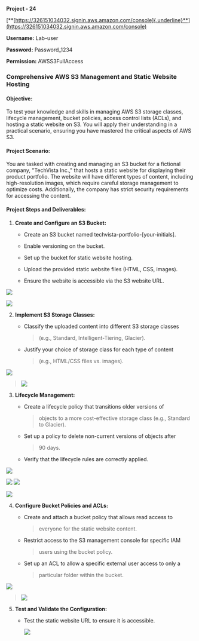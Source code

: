 **Project - 24**

[**[https://326151034032.signin.aws.amazon.com/console]{.underline}**](https://326151034032.signin.aws.amazon.com/console)

**Username:** Lab-user

**Password:** Password\_1234

**Permission:** AWSS3FullAccess

### **Comprehensive AWS S3 Management and Static Website Hosting**

#### **Objective:**

To test your knowledge and skills in managing AWS S3 storage classes,
lifecycle management, bucket policies, access control lists (ACLs), and
hosting a static website on S3. You will apply their understanding in a
practical scenario, ensuring you have mastered the critical aspects of
AWS S3.

#### **Project Scenario:**

You are tasked with creating and managing an S3 bucket for a fictional
company, \"TechVista Inc.,\" that hosts a static website for displaying
their product portfolio. The website will have different types of
content, including high-resolution images, which require careful storage
management to optimize costs. Additionally, the company has strict
security requirements for accessing the content.

#### **Project Steps and Deliverables:**

1.  **Create and Configure an S3 Bucket:**

    -   Create an S3 bucket named techvista-portfolio-\[your-initials\].

    -   Enable versioning on the bucket.

    -   Set up the bucket for static website hosting.

    -   Upload the provided static website files (HTML, CSS, images).

    -   Ensure the website is accessible via the S3 website URL.

![](.//media/image1.png)

![](.//media/image2.png)

2.  **Implement S3 Storage Classes:**

    -   Classify the uploaded content into different S3 storage classes
        > (e.g., Standard, Intelligent-Tiering, Glacier).

    -   Justify your choice of storage class for each type of content
        > (e.g., HTML/CSS files vs. images).

![](.//media/image3.png)

> ![](.//media/image4.png)

3.  **Lifecycle Management:**

    -   Create a lifecycle policy that transitions older versions of
        > objects to a more cost-effective storage class (e.g., Standard
        > to Glacier).

    -   Set up a policy to delete non-current versions of objects after
        > 90 days.

    -   Verify that the lifecycle rules are correctly applied.

![](.//media/image5.png)

![](.//media/image6.png)
![](.//media/image7.png)

![](.//media/image8.png)

4.  **Configure Bucket Policies and ACLs:**

    -   Create and attach a bucket policy that allows read access to
        > everyone for the static website content.

    -   Restrict access to the S3 management console for specific IAM
        > users using the bucket policy.

    -   Set up an ACL to allow a specific external user access to only a
        > particular folder within the bucket.

![](.//media/image9.png)

> ![](.//media/image10.png)

5.  **Test and Validate the Configuration:**

    -   Test the static website URL to ensure it is accessible.

        ![](.//media/image11.png)
